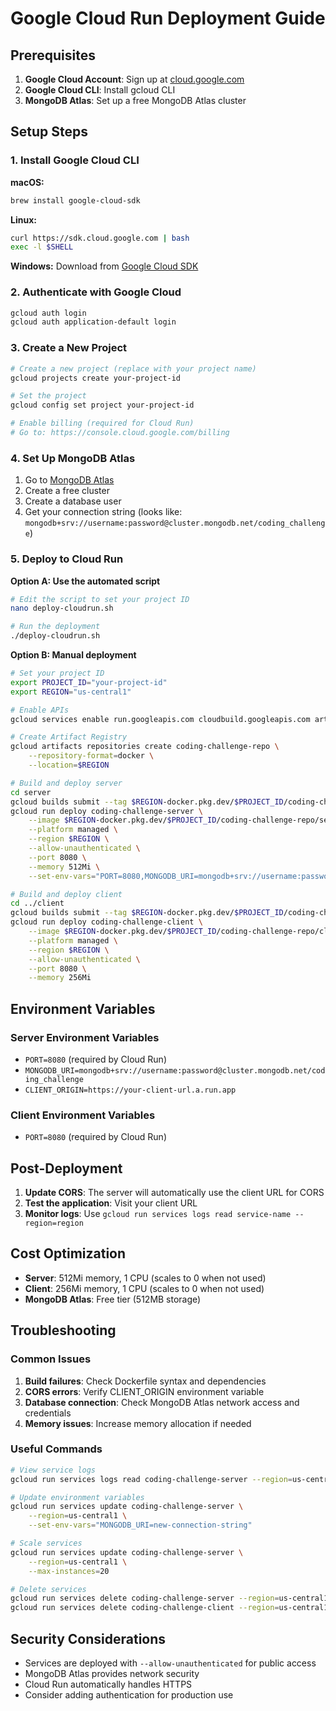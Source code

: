 # Google Cloud Run Deployment Guide

## Prerequisites

1. **Google Cloud Account**: Sign up at [cloud.google.com](https://cloud.google.com)
2. **Google Cloud CLI**: Install gcloud CLI
3. **MongoDB Atlas**: Set up a free MongoDB Atlas cluster

## Setup Steps

### 1. Install Google Cloud CLI

**macOS:**
```bash
brew install google-cloud-sdk
```

**Linux:**
```bash
curl https://sdk.cloud.google.com | bash
exec -l $SHELL
```

**Windows:**
Download from [Google Cloud SDK](https://cloud.google.com/sdk/docs/install)

### 2. Authenticate with Google Cloud

```bash
gcloud auth login
gcloud auth application-default login
```

### 3. Create a New Project

```bash
# Create a new project (replace with your project name)
gcloud projects create your-project-id

# Set the project
gcloud config set project your-project-id

# Enable billing (required for Cloud Run)
# Go to: https://console.cloud.google.com/billing
```

### 4. Set Up MongoDB Atlas

1. Go to [MongoDB Atlas](https://cloud.mongodb.com/)
2. Create a free cluster
3. Create a database user
4. Get your connection string (looks like: `mongodb+srv://username:password@cluster.mongodb.net/coding_challenge`)

### 5. Deploy to Cloud Run

**Option A: Use the automated script**
```bash
# Edit the script to set your project ID
nano deploy-cloudrun.sh

# Run the deployment
./deploy-cloudrun.sh
```

**Option B: Manual deployment**

```bash
# Set your project ID
export PROJECT_ID="your-project-id"
export REGION="us-central1"

# Enable APIs
gcloud services enable run.googleapis.com cloudbuild.googleapis.com artifactregistry.googleapis.com

# Create Artifact Registry
gcloud artifacts repositories create coding-challenge-repo \
    --repository-format=docker \
    --location=$REGION

# Build and deploy server
cd server
gcloud builds submit --tag $REGION-docker.pkg.dev/$PROJECT_ID/coding-challenge-repo/server:latest -f Dockerfile.cloudrun .
gcloud run deploy coding-challenge-server \
    --image $REGION-docker.pkg.dev/$PROJECT_ID/coding-challenge-repo/server:latest \
    --platform managed \
    --region $REGION \
    --allow-unauthenticated \
    --port 8080 \
    --memory 512Mi \
    --set-env-vars="PORT=8080,MONGODB_URI=mongodb+srv://username:password@cluster.mongodb.net/coding_challenge"

# Build and deploy client
cd ../client
gcloud builds submit --tag $REGION-docker.pkg.dev/$PROJECT_ID/coding-challenge-repo/client:latest -f Dockerfile.cloudrun .
gcloud run deploy coding-challenge-client \
    --image $REGION-docker.pkg.dev/$PROJECT_ID/coding-challenge-repo/client:latest \
    --platform managed \
    --region $REGION \
    --allow-unauthenticated \
    --port 8080 \
    --memory 256Mi
```

## Environment Variables

### Server Environment Variables
- `PORT=8080` (required by Cloud Run)
- `MONGODB_URI=mongodb+srv://username:password@cluster.mongodb.net/coding_challenge`
- `CLIENT_ORIGIN=https://your-client-url.a.run.app`

### Client Environment Variables
- `PORT=8080` (required by Cloud Run)

## Post-Deployment

1. **Update CORS**: The server will automatically use the client URL for CORS
2. **Test the application**: Visit your client URL
3. **Monitor logs**: Use `gcloud run services logs read service-name --region=region`

## Cost Optimization

- **Server**: 512Mi memory, 1 CPU (scales to 0 when not used)
- **Client**: 256Mi memory, 1 CPU (scales to 0 when not used)
- **MongoDB Atlas**: Free tier (512MB storage)

## Troubleshooting

### Common Issues

1. **Build failures**: Check Dockerfile syntax and dependencies
2. **CORS errors**: Verify CLIENT_ORIGIN environment variable
3. **Database connection**: Check MongoDB Atlas network access and credentials
4. **Memory issues**: Increase memory allocation if needed

### Useful Commands

```bash
# View service logs
gcloud run services logs read coding-challenge-server --region=us-central1

# Update environment variables
gcloud run services update coding-challenge-server \
    --region=us-central1 \
    --set-env-vars="MONGODB_URI=new-connection-string"

# Scale services
gcloud run services update coding-challenge-server \
    --region=us-central1 \
    --max-instances=20

# Delete services
gcloud run services delete coding-challenge-server --region=us-central1
gcloud run services delete coding-challenge-client --region=us-central1
```

## Security Considerations

- Services are deployed with `--allow-unauthenticated` for public access
- MongoDB Atlas provides network security
- Cloud Run automatically handles HTTPS
- Consider adding authentication for production use
